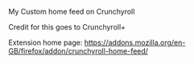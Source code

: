 My Custom home feed on Crunchyroll

Credit for this goes to Crunchyroll+

Extension home page: 
https://addons.mozilla.org/en-GB/firefox/addon/crunchyroll-home-feed/
